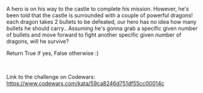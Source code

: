 A hero is on his way to the castle to complete his mission. However, he's been told that the castle is surrounded with a couple of powerful dragons! each dragon takes 2 bullets to be defeated, our hero has no idea how many bullets he should carry.. Assuming he's gonna grab a specific given number of bullets and move forward to fight another specific given number of dragons, will he survive?

Return True if yes, False otherwise :)

<br>

Link to the challenge on Codewars:<br>
https://www.codewars.com/kata/59ca8246d751df55cc00014c
